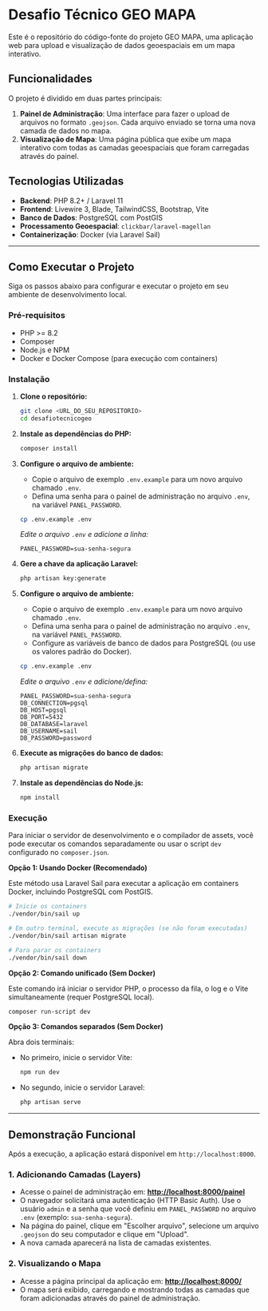 # Desafio Técnico GEO MAPA

Este é o repositório do código-fonte do projeto GEO MAPA, uma aplicação web para upload e visualização de dados geoespaciais em um mapa interativo.

## Funcionalidades

O projeto é dividido em duas partes principais:

1.  **Painel de Administração**: Uma interface para fazer o upload de arquivos no formato `.geojson`. Cada arquivo enviado se torna uma nova camada de dados no mapa.
2.  **Visualização de Mapa**: Uma página pública que exibe um mapa interativo com todas as camadas geoespaciais que foram carregadas através do painel.

## Tecnologias Utilizadas

-   **Backend**: PHP 8.2+ / Laravel 11
-   **Frontend**: Livewire 3, Blade, TailwindCSS, Bootstrap, Vite
-   **Banco de Dados**: PostgreSQL com PostGIS
-   **Processamento Geoespacial**: `clickbar/laravel-magellan`
-   **Containerização**: Docker (via Laravel Sail)

---

## Como Executar o Projeto

Siga os passos abaixo para configurar e executar o projeto em seu ambiente de desenvolvimento local.

### Pré-requisitos

-   PHP >= 8.2
-   Composer
-   Node.js e NPM
-   Docker e Docker Compose (para execução com containers)

### Instalação

1.  **Clone o repositório:**
    ```bash
    git clone <URL_DO_SEU_REPOSITORIO>
    cd desafiotecnicogeo
    ```

2.  **Instale as dependências do PHP:**
    ```bash
    composer install
    ```

3.  **Configure o arquivo de ambiente:**
    -   Copie o arquivo de exemplo `.env.example` para um novo arquivo chamado `.env`.
    -   Defina uma senha para o painel de administração no arquivo `.env`, na variável `PANEL_PASSWORD`.

    ```bash
    cp .env.example .env
    ```
    *Edite o arquivo `.env` e adicione a linha:*
    ```
    PANEL_PASSWORD=sua-senha-segura
    ```

4.  **Gere a chave da aplicação Laravel:**
    ```bash
    php artisan key:generate
    ```

5.  **Configure o arquivo de ambiente:**
    -   Copie o arquivo de exemplo `.env.example` para um novo arquivo chamado `.env`.
    -   Defina uma senha para o painel de administração no arquivo `.env`, na variável `PANEL_PASSWORD`.
    -   Configure as variáveis de banco de dados para PostgreSQL (ou use os valores padrão do Docker).

    ```bash
    cp .env.example .env
    ```
    *Edite o arquivo `.env` e adicione/defina:*
    ```
    PANEL_PASSWORD=sua-senha-segura
    DB_CONNECTION=pgsql
    DB_HOST=pgsql
    DB_PORT=5432
    DB_DATABASE=laravel
    DB_USERNAME=sail
    DB_PASSWORD=password
    ```

6.  **Execute as migrações do banco de dados:**
    ```bash
    php artisan migrate
    ```

7.  **Instale as dependências do Node.js:**
    ```bash
    npm install
    ```

### Execução

Para iniciar o servidor de desenvolvimento e o compilador de assets, você pode executar os comandos separadamente ou usar o script `dev` configurado no `composer.json`.

**Opção 1: Usando Docker (Recomendado)**

Este método usa Laravel Sail para executar a aplicação em containers Docker, incluindo PostgreSQL com PostGIS.

```bash
# Inicie os containers
./vendor/bin/sail up

# Em outro terminal, execute as migrações (se não foram executadas)
./vendor/bin/sail artisan migrate

# Para parar os containers
./vendor/bin/sail down
```

**Opção 2: Comando unificado (Sem Docker)**

Este comando irá iniciar o servidor PHP, o processo da fila, o log e o Vite simultaneamente (requer PostgreSQL local).

```bash
composer run-script dev
```

**Opção 3: Comandos separados (Sem Docker)**

Abra dois terminais:
- No primeiro, inicie o servidor Vite:
  ```bash
  npm run dev
  ```
- No segundo, inicie o servidor Laravel:
  ```bash
  php artisan serve
  ```

---

## Demonstração Funcional

Após a execução, a aplicação estará disponível em `http://localhost:8000`.

### 1. Adicionando Camadas (Layers)

-   Acesse o painel de administração em: **[http://localhost:8000/painel](http://localhost:8000/painel)**
-   O navegador solicitará uma autenticação (HTTP Basic Auth). Use o usuário `admin` e a senha que você definiu em `PANEL_PASSWORD` no arquivo `.env` (exemplo: `sua-senha-segura`).
-   Na página do painel, clique em "Escolher arquivo", selecione um arquivo `.geojson` do seu computador e clique em "Upload".
-   A nova camada aparecerá na lista de camadas existentes.

### 2. Visualizando o Mapa

-   Acesse a página principal da aplicação em: **[http://localhost:8000/](http://localhost:8000/)**
-   O mapa será exibido, carregando e mostrando todas as camadas que foram adicionadas através do painel de administração.


